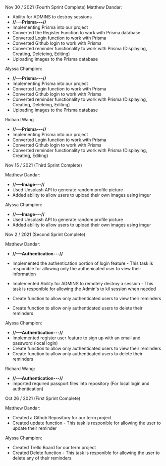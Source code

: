 Nov 30 / 2021 (Fourth Sprint Complete)
Matthew Dandar: 
- Ability for ADMINS to destroy sessions
- **//---Prisma---//**
- Implementing Prisma into our project
- Converted the Register Function to work with Prisma database
- Converted Login function to work with Prisma
- Converted Github login to work with Prisma
- Converted reminder functionality to work with Prisma (Displaying, Creating, Deleteing, Editing)
- Uploading images to the Prisma database

Alyssa Champion: 
- **//---Prisma---//**
- Implementing Prisma into our project
- Converted Login function to work with Prisma
- Converted Github login to work with Prisma
- Converted reminder functionality to work with Prisma (Displaying, Creating, Deleteing, Editing)
- Uploading images to the Prisma database

Richard Wang
- **//---Prisma---//**
- Implementing Prisma into our project
- Converted Login function to work with Prisma
- Converted Github login to work with Prisma
- Converted reminder functionality to work with Prisma (Displaying, Creating, Editing)




Nov 15 / 2021 (Third Sprint Complete)

Matthew Dandar: 
- **//---Image---//**
- Used Unsplash API to generate random profile picture
- Added ability to allow users to upload their own images using imgur


Alyssa Champion: 
- **//---Image---//**
- Used Unsplash API to generate random profile picture 
- Added ability to allow users to upload their own images using imgur




Nov 2 / 2021 (Second Sprint Complete)

Matthew Dandar:
- **//---Authentication---//**

- Implemented the authentication portion of login feature - This task is responible for allowing only the authenicated user to view their information
- Implemented Ability for ADMINS to remotely destroy a session - This task is responible for allowing the Admin's to kil session when needed
- Create function to allow only authenticated users to view their reminders
- Create function to allow only authenticated users to delete their reminders

Alyssa Champion:
- **//---Authentication---//**
- Implemented register user feature to sign up with an email and password (local login)
- Create function to allow only authenticated users to view their reminders
- Create function to allow only authenticated users to delete their reminders

Richard Wang:
- **//---Authentication---//**
- imported required passport files into repository (For local login and authentication)



Oct 26 / 2021 (First Sprint Complete)

Matthew Dandar:

- Created a Github Repository for our term project
- Created update function - This task is responible for allowing the user to update their reminder

Alyssa Champion:

- Created Trello Board  for our term project
- Created Delete function - This task is responible for allowing the user to delete any of their reminders



